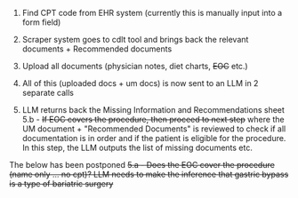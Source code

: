 1. Find CPT code from EHR system (currently this is manually input into a form field)
2. Scraper system goes to cdlt tool and brings back the relevant documents + Recommended documents

3. Upload all documents (physician notes, diet charts, ~~EOC~~ etc.)
4. All of this (uploaded docs + um docs) is now sent to an LLM in 2 separate calls
5. LLM returns back the Missing Information and Recommendations sheet
   5.b - ~~If EOC covers the procedure, then proceed to next step~~ where the UM document + "Recommended Documents" is reviewed to check if all documentation is in order and if the patient is eligible for the procedure. In this step, the LLM outputs the list of missing documents etc.

The below has been postponed
~~5.a - Does the EOC cover the procedure (name only ... no cpt)? LLM needs to make the inference that gastric bypass is a type of bariatric surgery~~
